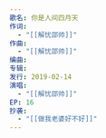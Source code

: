 ```yaml
---
歌名: 你是人间四月天
作词: 
  - "[[解忧邵帅]]"
作曲:
  - "[[解忧邵帅]]"
编曲: 
专辑: 
发行: 2019-02-14
演唱:
  - "[[解忧邵帅]]"
EP: 16
抄袭:
  - "[[做我老婆好不好]]"
---
```

